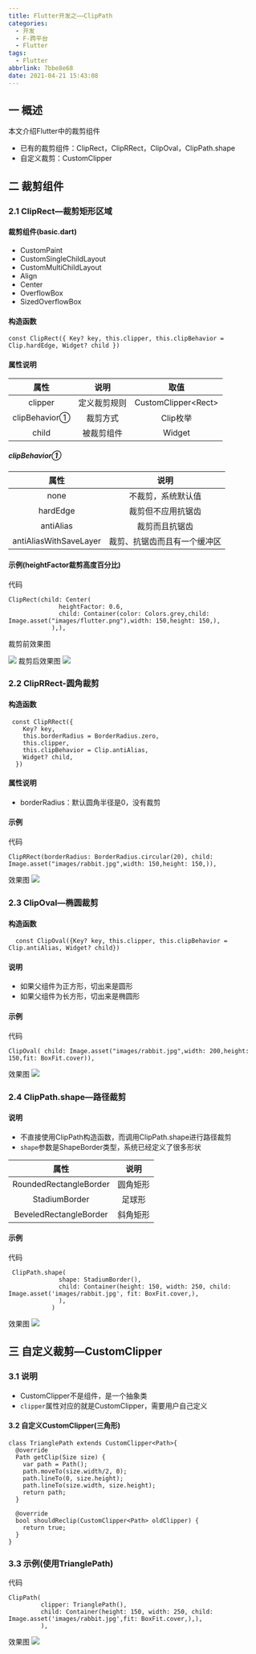 ```yaml
---
title: Flutter开发之——ClipPath
categories:
  - 开发
  - F-跨平台
  - Flutter
tags:
  - Flutter
abbrlink: 7bbe8e68
date: 2021-04-21 15:43:08
---
```

## 一 概述

本文介绍Flutter中的裁剪组件

* 已有的裁剪组件：ClipRect，ClipRRect，ClipOval，ClipPath.shape
* 自定义裁剪：CustomClipper

<!--more-->

## 二 裁剪组件

### 2.1 ClipRect—裁剪矩形区域

#### 裁剪组件(basic.dart)

* CustomPaint
* CustomSingleChildLayout
* CustomMultiChildLayout
* Align
* Center
* OverflowBox
* SizedOverflowBox

#### 构造函数

```
const ClipRect({ Key? key, this.clipper, this.clipBehavior = Clip.hardEdge, Widget? child })
```

#### 属性说明

|     属性      |     说明     |         取值         |
| :-----------: | :----------: | :------------------: |
|    clipper    | 定义裁剪规则 | CustomClipper\<Rect> |
| clipBehavior① |   裁剪方式   |       Clip枚举       |
|     child     |  被裁剪组件  |        Widget        |

##### clipBehavior①

|          属性          |             说明             |
| :--------------------: | :--------------------------: |
|          none          |      不裁剪，系统默认值      |
|        hardEdge        |      裁剪但不应用抗锯齿      |
|       antiAlias        |        裁剪而且抗锯齿        |
| antiAliasWithSaveLayer | 裁剪、抗锯齿而且有一个缓冲区 |

#### 示例(heightFactor裁剪高度百分比)

代码

```
ClipRect(child: Center(
              heightFactor: 0.6,
              child: Container(color: Colors.grey,child: Image.asset("images/flutter.png"),width: 150,height: 150,),
            ),),
```

裁剪前效果图

![][1]
裁剪后效果图
![][2]

### 2.2 ClipRRect-圆角裁剪

####  构造函数

```
 const ClipRRect({
    Key? key,
    this.borderRadius = BorderRadius.zero,
    this.clipper,
    this.clipBehavior = Clip.antiAlias,
    Widget? child,
  }) 
```

#### 属性说明

* borderRadius：默认圆角半径是0，没有裁剪

#### 示例

代码

```
ClipRRect(borderRadius: BorderRadius.circular(20), child: Image.asset("images/rabbit.jpg",width: 150,height: 150,)),
```

效果图
![][3]

### 2.3 ClipOval—椭圆裁剪

#### 构造函数

```
  const ClipOval({Key? key, this.clipper, this.clipBehavior = Clip.antiAlias, Widget? child})
```

#### 说明

* 如果父组件为正方形，切出来是圆形
* 如果父组件为长方形，切出来是椭圆形

#### 示例

代码

```
ClipOval( child: Image.asset("images/rabbit.jpg",width: 200,height: 150,fit: BoxFit.cover)),
```

效果图
![][4]

### 2.4 ClipPath.shape—路径裁剪

#### 说明

* 不直接使用ClipPath构造函数，而调用ClipPath.shape进行路径裁剪
* `shape`参数是ShapeBorder类型，系统已经定义了很多形状

|          属性          |   说明   |
| :--------------------: | :------: |
| RoundedRectangleBorder | 圆角矩形 |
|     StadiumBorder      |  足球形  |
| BeveledRectangleBorder | 斜角矩形 |

#### 示例

代码

```
 ClipPath.shape(
              shape: StadiumBorder(),
              child: Container(height: 150, width: 250, child: Image.asset('images/rabbit.jpg', fit: BoxFit.cover,),
              ),
            )
```

效果图
![][5]

## 三 自定义裁剪—CustomClipper

### 3.1 说明

* CustomClipper不是组件，是一个抽象类
* `clipper`属性对应的就是CustomClipper，需要用户自己定义

#### 3.2 自定义CustomClipper(三角形)

```
class TrianglePath extends CustomClipper<Path>{
  @override
  Path getClip(Size size) {
    var path = Path();
    path.moveTo(size.width/2, 0);
    path.lineTo(0, size.height);
    path.lineTo(size.width, size.height);
    return path;
  }

  @override
  bool shouldReclip(CustomClipper<Path> oldClipper) {
    return true;
  }
}
```

### 3.3 示例(使用TrianglePath)

代码

```
ClipPath(
         clipper: TrianglePath(),
         child: Container(height: 150, width: 250, child: Image.asset('images/rabbit.jpg',fit: BoxFit.cover,),),
         ),
```

效果图
![][6]



[1]:https://cdn.staticaly.com/gh/PGzxc/CDN/master/blog-flutter/flutter-clip-before-flutter.png
[2]:https://cdn.staticaly.com/gh/PGzxc/CDN/master/blog-flutter/flutter-cliprect-sample.png
[3]:https://cdn.staticaly.com/gh/PGzxc/CDN/master/blog-flutter/flutter-clipRRect-sample.png
[4]:https://cdn.staticaly.com/gh/PGzxc/CDN/master/blog-flutter/flutter-clipOval-sample.png
[5]:https://cdn.staticaly.com/gh/PGzxc/CDN/master/blog-flutter/flutter-clipPath-shape-sample.png
[6]:https://cdn.staticaly.com/gh/PGzxc/CDN/master/blog-flutter/flutter-customClipper-sample.png